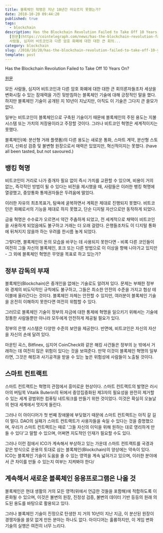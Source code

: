 ```yaml
---
title: 블록체인 혁명은 지난 10년간 떠오르지 못했는가?
date: 2018-10-20 09:44:20
published: true
tags:
  - blockchain
description: Has the Blockchain Revolution Failed to Take Off 10 Years On?
  [원문](https://cointelegraph.com/news/has-the-blockchain-revolution-failed-to-take-off-10-years-on)  모든
  사람들, 심지어 비트코인과 다른 암호 화폐에 대한 대한 큰 회의...
category: blockchain
slug: /2018/10/20/has-the-blockchain-revolution-failed-to-take-off-10-years-on/
template: post
---
```


Has the Blockchain Revolution Failed to Take Off 10 Years On?

[원문](https://cointelegraph.com/news/has-the-blockchain-revolution-failed-to-take-off-10-years-on)

모든 사람들, 심지어 비트코인과 다른 암호 화폐에 대한 대한 큰 회의론자들조차 세상을 변화시킬 수 있는 잠재력을 가진 뒷받침하는 블록체인 기술에 대해 긍정적인 말을 했다. 하지만 블록체인 기술이 공개된 지 10년이 지났지만, 아직도 이 기술은 그다지 큰 쓸모가 없다.

일부는 비트코인이 블록체인으로 구축된 기술이기 때문에 블록체인의 주된 용도는 지불 시스템 또는 가치의 저장용이라고 주장할 것이다. 그러나 비트코인 혁명은 세계적이지는 못했다.

블록체인(예: 분산형 거래 플랫폼)의 다른 용도는 새로운 통화, 스마트 계약, 분산형 스토리지, 신뢰성 검증 및 불변형 원장으로서 매력은 있었지만, 혁신적이지는 못했다. (have all been tasted, but not savoured.)

## 뱅킹 혁명

비트코인이 거리로 나가 중개자 필요 없이 즉시 가치를 교환할 수 있으며, 비용이 거의 없는, 즉각적인 방법이 될 수 있다는 비전을 제시했을 때, 사람들은 이러한 뱅킹 혁명에 열광했고, 중앙통화 통제권자들은 두려움에 떨었다.

이러한 자유의 최초목표가, 탐욕에 굴복하면서 계획은 제대로 진행되지 못했다. 비트코인은 화폐로서의 기능을 제대로 하지 못했고, 단순 디지털 자산으로만 동작하게 되었다.

금융 혁명은 수수료가 오르면서 약간 주춤하게 되었고, 전 세계적으로 채택이 비트코인을 사용하게 되었음에도 불구하고 거래는 더 오래 걸렸다. 은행들조차도 이 디지털 통화에 뒤쳐지지 않을까 하는 우려를 한시름 놓게 되었다.

그렇다면, 블록체인이 돈의 모습을 바꾸는 데 사용되지 못한다면 - 비록 다른 코인들이 여전히 그들 자신의 블록체인, 포크 또는 다른 방법으로 이 이상을 향해 나아가고 있지만 - 그 외에 블록체인 혁명은 무엇을 목표로 하고 있는가?

## 정부 감독의 부재

블록체인(Blockchain)은 중개인을 없애는 기술로도 알려져 있다. 문제는 부패한 정부와 경제의 비도덕적인 규칙에도 불구하고, 그들은 최소한 안전의 수준을 가지고 협상 테이블에 올라간다는 것이다. 블록체인 자체는 안전할 수 있지만, 여러분이 블록체인 기술을 온전히 이해하지 못한다면 여전히 위험할 수 있다.

그러므로 블록체인 기술이 정부의 자금에 대한 통제에 혁명을 일으키기 위해서는 기술에 정통한 사람들뿐만 아니라 모두에게 안전하게 제공될 필요가 있다.

정부의 은행 시스템은 다양한 수준의 보안을 제공한다. 반면에, 비트코인은 자신의 자산을 자신의 손에 달려 있다.

마운틴 곡스, Bitfinex, 심지어 CoinCheck와 같은 해킹 사건들은 정부의 눈 밖에서 거래하는 데 여전히 많은 위험이 있다는 것을 보여준다. 만약 이것이 블록체인 혁명의 일부라면, 그것은 해킹과 사기공격을 받을 수 있는 높은 위험성에 사람들이 노출될 것이다.

## 스마트 컨트랙트

스마트 컨트랙트는 혁명의 관점에서 흥미로운 현상이다. 스마트 컨트랙트의 발명은 러시아의 버팀목 Vitalik Buterin의 뒤에서 중앙집중화된 제3자의 필요성을 완전히 제거할 수 있는 세계 광범위한 컴퓨팅 네트워크를 만들기 위한 것이었다. 이것은 확실히 오늘날의 현대 세계에서 멋지게 들린다.

그러나 이 아이디어가 첫 번째 장애물에 부딪혔기 때문에 스마트 컨트랙트는 아직 갈 길이 멀다. DAO의 실패가 스마트 컨트랙트가 사용자들을 속일 수 있다는 것을 증명했으며, 우리가 스마트 컨트랙트는 때로 '그들 자신의 이익을 위해 원하는 대로 영리하게 만들 수 있다'고 말할 수 있으며, 어쩌면 지도적인 인재가 필요할 수도 있다.

그러나 이런 점에서 ICO가 계속해서 부상하고 있는 가운데 스마트 컨트랙트를 국경과 같은 방식으로 운용의 토대로 삼는 블록체인(Blockchain)의 양상에는 약속이 있다. ICO는 블록체인 기술이 도움을 줄 수 있는 영역을 계속 넓혀가고 있으며, 이러한 분야에서 큰 차이를 만들 수 있는지 여부는 지켜봐야 한다/

## 계속해서 새로운 블록체인 응용프로그램은 나올 것

블록체인은 현대 생활의 거의 모든 영역(위에서 언급한 것들을 포함해)에 적합하도록 이론화될 수 있으며, 이것은 불변의 원장, 진정성 검증, 불변의 데이터 기반 등등의 원래 의도된 용도를 바탕으로 활용되고 있다.

그러나 블록체인 기술이 진정으로 탄생한 지 거의 10년이 지난 지금, 이 분산된 원장이 경쟁자들을 쓸모 없게 만든 분야는 하나도 없다. 아이디어는 훌륭하지만, 이 게임 변화 기술의 실행은 여전히 너무 느리다.
